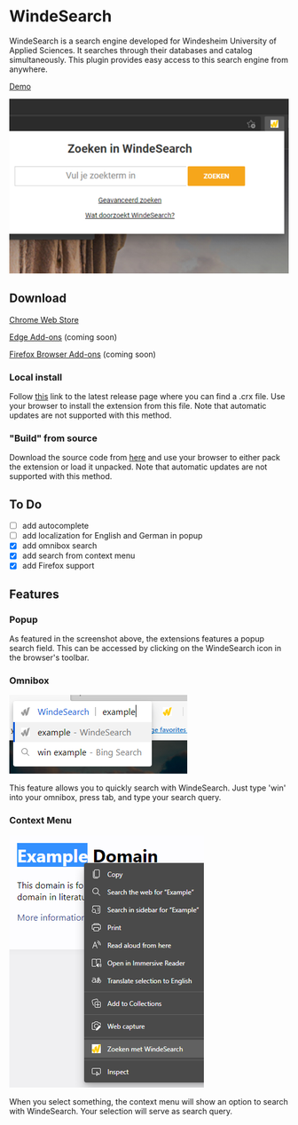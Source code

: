 # WindeSearch

WindeSearch is a search engine developed for Windesheim University of Applied Sciences. It searches through their databases and catalog simultaneously. This plugin provides easy access to this search engine from anywhere.

[Demo](https://thomasiam.github.io/WindeSearch/popup.html)

![](/screenshots/google/main.jpg)

## Download

[Chrome Web Store](https://chrome.google.com/webstore/detail/mofamnoejjhjcmjikdbmddpmcnknhpik)

[Edge Add-ons](#) (coming soon)

[Firefox Browser Add-ons](#) (coming soon)

### Local install

Follow [this](https://github.com/ThomasIAm/WindeSearch/releases/latest) link to the latest release page where you can find a .crx file. Use your browser to install the extension from this file. Note that automatic updates are not supported with this method.

### "Build" from source

Download the source code from [here](https://github.com/ThomasIAm/WindeSearch/archive/main.zip) and use your browser to either pack the extension or load it unpacked. Note that automatic updates are not supported with this method.

## To Do

- [ ] add autocomplete
- [ ] add localization for English and German in popup
- [x] add omnibox search
- [x] add search from context menu
- [x] add Firefox support

## Features

### Popup

As featured in the screenshot above, the extensions features a popup search field. This can be accessed by clicking on the WindeSearch icon in the browser's toolbar.

### Omnibox

![](/screenshots/features/omnibox.png)

This feature allows you to quickly search with WindeSearch. Just type 'win' into your omnibox, press tab, and type your search query.

### Context Menu

![](/screenshots/features/contextmenu.png)

When you select something, the context menu will show an option to search with WindeSearch. Your selection will serve as search query.
